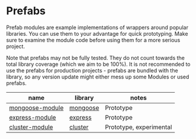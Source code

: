 # Prefabs

Prefab modules are example implementations of wrappers around popular libraries. You can use them to your advantage for quick prototyping. Make sure to examine the module code before using them for a more serious project.

Note that prefabs may not be fully tested. They do not count towards the total library coverage (which we aim to be 100%). It is not recommended to use the prefabs for production projects - prefabs are bundled with the library, so any version update might either mess up some Modules or used prefabs.

| name | library | notes |
| --- | --- | --- |
| [mongoose-module](./mongoose-module) | [mongoose](https://www.npmjs.com/package/mongoose) | Prototype |
| [express-module](./express-module) | [express](https://www.npmjs.com/package/express) | Prototype |
| [cluster-module](./cluster-module) | [cluster](https://nodejs.org/api/cluster.html) | Prototype, experimental |
